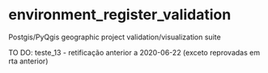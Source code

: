 # environment_register_validation
Postgis/PyQgis geographic project validation/visualization suite

TO DO:
teste_13 - retificação anterior a 2020-06-22 (exceto reprovadas em rta anterior)
